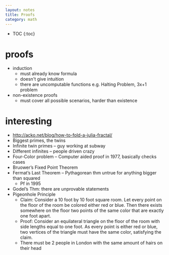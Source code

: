 ```yaml
---
layout: notes
title: Proofs
category: math
---
```


* TOC
{:toc}

# proofs
- induction
	- must already know formula
	- doesn't give intuition
	- there are uncomputable functions e.g. Halting Problem, 3x+1 problem
- non-existence proofs
	- must cover all possible scenarios, harder than existence



# interesting

- http://acko.net/blog/how-to-fold-a-julia-fractal/ 
- Biggest primes, the twins
- Infinite twin primes – guy working at subway
- Different infinites – people driven crazy
- Four-Color problem – Computer aided proof in 1977, basically checks cases
- Bruower’s Fixed Point Theorem
- Fermat’s Last Theorem – Pythagorean thm untrue for anything bigger than squared
	- Pf in 1995
- Godel’s Thm: there are unprovable statements
- Pigeonhole Principle
	- Claim: Consider a 10 foot by 10 foot square room. Let every point on the floor of the room be colored either red or blue. Then there exists somewhere on the floor two points of the same color that are exactly one foot apart.
	- Proof: Consider an equilateral triangle on the floor of the room with side lengths equal to one foot. As every point is either red or blue, two vertices of the triangle must have the same color, satisfying the claim.
	- There must be 2 people in London with the same amount of hairs on their head